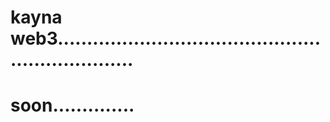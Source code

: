 # kayna web3..................................................................
# soon..............
